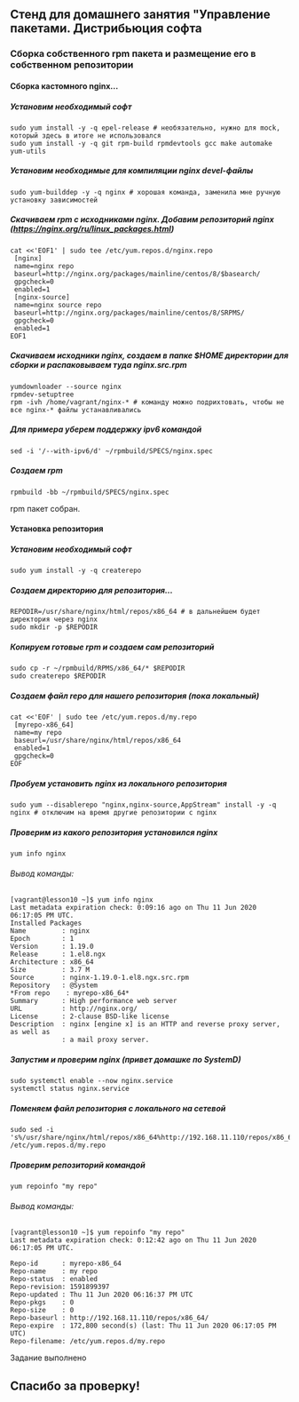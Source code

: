 ## Стенд для домашнего занятия "Управление пакетами. Дистрибьюция софта
### Сборка собственного rpm пакета и размещение его в собственном репозитории
#### Сборка кастомного nginx...
##### Установим необходимый софт
    sudo yum install -y -q epel-release # необязательно, нужно для mock, который здесь в итоге не использовался
    sudo yum install -y -q git rpm-build rpmdevtools gcc make automake yum-utils
##### Установим необходимые для компиляции nginx devel-файлы
    sudo yum-builddep -y -q nginx # хорошая команда, заменила мне ручную установку зависимостей
##### Скачиваем rpm с исходниками nginx. Добавим репозиторий nginx (https://nginx.org/ru/linux_packages.html)

    cat <<'EOF1' | sudo tee /etc/yum.repos.d/nginx.repo
     [nginx]
     name=nginx repo
     baseurl=http://nginx.org/packages/mainline/centos/8/$basearch/
     gpgcheck=0
     enabled=1
     [nginx-source]
     name=nginx source repo
     baseurl=http://nginx.org/packages/mainline/centos/8/SRPMS/
     gpgcheck=0
     enabled=1
    EOF1

##### Скачиваем исходники nginx, создаем в папке $HOME директории для сборки и распаковываем туда nginx.src.rpm
    yumdownloader --source nginx
    rpmdev-setuptree
    rpm -ivh /home/vagrant/nginx-* # команду можно подрихтовать, чтобы не все nginx-* файлы устанавливались

##### Для примера уберем поддержку ipv6 командой
    sed -i '/--with-ipv6/d' ~/rpmbuild/SPECS/nginx.spec
##### Создаем rpm
    rpmbuild -bb ~/rpmbuild/SPECS/nginx.spec

rpm пакет собран.


#### Установка репозитория
##### Установим необходимый софт
    sudo yum install -y -q createrepo
##### Создаем директорию для репозитория...
    REPODIR=/usr/share/nginx/html/repos/x86_64 # в дальнейшем будет директория через nginx
    sudo mkdir -p $REPODIR
##### Копируем готовые rpm и создаем сам репозиторий
    sudo cp -r ~/rpmbuild/RPMS/x86_64/* $REPODIR
    sudo createrepo $REPODIR
##### Создаем файл repo для нашего репозитория (пока локальный)
    cat <<'EOF' | sudo tee /etc/yum.repos.d/my.repo
     [myrepo-x86_64]
     name=my repo
     baseurl=/usr/share/nginx/html/repos/x86_64
     enabled=1
     gpgcheck=0
    EOF
##### Пробуем установить nginx из локального репозитория
    sudo yum --disablerepo "nginx,nginx-source,AppStream" install -y -q nginx # отключим на время другие репозитории с nginx
##### Проверим из какого репозитория установился nginx
    yum info nginx
###### Вывод команды:
    [vagrant@lesson10 ~]$ yum info nginx
    Last metadata expiration check: 0:09:16 ago on Thu 11 Jun 2020 06:17:05 PM UTC.
    Installed Packages
    Name         : nginx
    Epoch        : 1
    Version      : 1.19.0
    Release      : 1.el8.ngx
    Architecture : x86_64
    Size         : 3.7 M
    Source       : nginx-1.19.0-1.el8.ngx.src.rpm
    Repository   : @System
    *From repo    : myrepo-x86_64*
    Summary      : High performance web server
    URL          : http://nginx.org/
    License      : 2-clause BSD-like license
    Description  : nginx [engine x] is an HTTP and reverse proxy server, as well as
                 : a mail proxy server.

##### Запустим и проверим nginx (привет домашке по SystemD)
    sudo systemctl enable --now nginx.service
    systemctl status nginx.service
##### Поменяем файл репозитория с локального на сетевой
    sudo sed -i 's%/usr/share/nginx/html/repos/x86_64%http://192.168.11.110/repos/x86_64/%' /etc/yum.repos.d/my.repo
##### Проверим репозиторий командой
    yum repoinfo "my repo"
###### Вывод команды:
    [vagrant@lesson10 ~]$ yum repoinfo "my repo"
    Last metadata expiration check: 0:12:42 ago on Thu 11 Jun 2020 06:17:05 PM UTC.

    Repo-id      : myrepo-x86_64
    Repo-name    : my repo
    Repo-status  : enabled
    Repo-revision: 1591899397
    Repo-updated : Thu 11 Jun 2020 06:16:37 PM UTC
    Repo-pkgs    : 0
    Repo-size    : 0
    Repo-baseurl : http://192.168.11.110/repos/x86_64/
    Repo-expire  : 172,800 second(s) (last: Thu 11 Jun 2020 06:17:05 PM UTC)
    Repo-filename: /etc/yum.repos.d/my.repo


Задание выполнено
## Спасибо за проверку!
